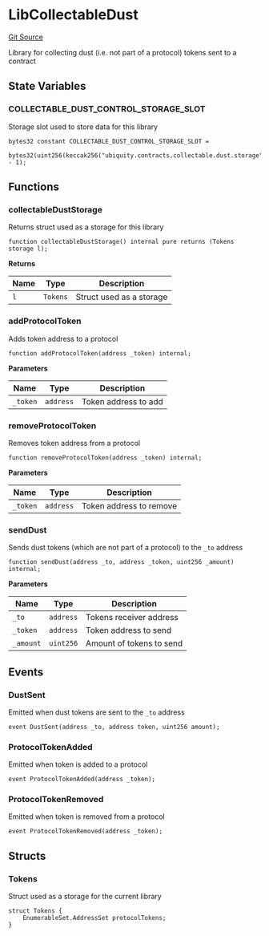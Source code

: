 # LibCollectableDust
[Git Source](https://github.com/ubiquity/ubiquity-dollar/blob/940040226cc8480b0e7aa65d1592259dfcf013ef/src/dollar/libraries/LibCollectableDust.sol)

Library for collecting dust (i.e. not part of a protocol) tokens sent to a contract


## State Variables
### COLLECTABLE_DUST_CONTROL_STORAGE_SLOT
Storage slot used to store data for this library


```solidity
bytes32 constant COLLECTABLE_DUST_CONTROL_STORAGE_SLOT =
    bytes32(uint256(keccak256("ubiquity.contracts.collectable.dust.storage")) - 1);
```


## Functions
### collectableDustStorage

Returns struct used as a storage for this library


```solidity
function collectableDustStorage() internal pure returns (Tokens storage l);
```
**Returns**

|Name|Type|Description|
|----|----|-----------|
|`l`|`Tokens`|Struct used as a storage|


### addProtocolToken

Adds token address to a protocol


```solidity
function addProtocolToken(address _token) internal;
```
**Parameters**

|Name|Type|Description|
|----|----|-----------|
|`_token`|`address`|Token address to add|


### removeProtocolToken

Removes token address from a protocol


```solidity
function removeProtocolToken(address _token) internal;
```
**Parameters**

|Name|Type|Description|
|----|----|-----------|
|`_token`|`address`|Token address to remove|


### sendDust

Sends dust tokens (which are not part of a protocol) to the `_to` address


```solidity
function sendDust(address _to, address _token, uint256 _amount) internal;
```
**Parameters**

|Name|Type|Description|
|----|----|-----------|
|`_to`|`address`|Tokens receiver address|
|`_token`|`address`|Token address to send|
|`_amount`|`uint256`|Amount of tokens to send|


## Events
### DustSent
Emitted when dust tokens are sent to the `_to` address


```solidity
event DustSent(address _to, address token, uint256 amount);
```

### ProtocolTokenAdded
Emitted when token is added to a protocol


```solidity
event ProtocolTokenAdded(address _token);
```

### ProtocolTokenRemoved
Emitted when token is removed from a protocol


```solidity
event ProtocolTokenRemoved(address _token);
```

## Structs
### Tokens
Struct used as a storage for the current library


```solidity
struct Tokens {
    EnumerableSet.AddressSet protocolTokens;
}
```

